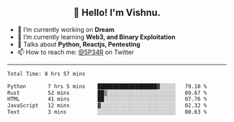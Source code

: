 <h2 align="center">👋 Hello! I'm Vishnu.</h2>


- 🔭 I’m currently working on **Dream**
- 🌱 I’m currently learning **Web3, and Binary Exploitation**
- 💬 Talks about **Python, Reactjs, Pentesting**
- 📫 How to reach me: [@5P34R](https://twitter.com/Vishnu27302693) on Twitter

---
<!--START_SECTION:waka-->

```txt
Total Time: 8 hrs 57 mins

Python       7 hrs 5 mins    ███████████████████▓░░░░░   79.10 %
Rust         52 mins         ██▒░░░░░░░░░░░░░░░░░░░░░░   09.67 %
HTML         41 mins         ██░░░░░░░░░░░░░░░░░░░░░░░   07.76 %
JavaScript   12 mins         ▓░░░░░░░░░░░░░░░░░░░░░░░░   02.32 %
Text         3 mins          ░░░░░░░░░░░░░░░░░░░░░░░░░   00.63 %
```

<!--END_SECTION:waka-->
